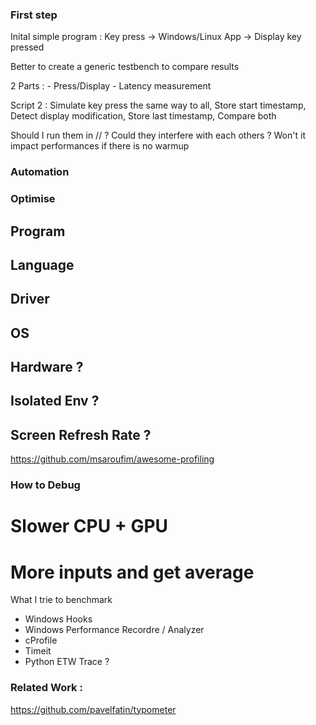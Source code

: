 

### First step

Inital simple program :
Key press -> Windows/Linux App -> Display key pressed

Better to create a generic testbench to compare results

2 Parts :
    - Press/Display
    - Latency measurement

Script 2 : 
Simulate key press the same way to all,
Store start timestamp,
Detect display modification,
Store last timestamp,
Compare both

Should I run them in // ? Could they interfere with each others ? Won't it impact performances if there is no warmup

### Automation

### Optimise

## Program
## Language
## Driver
## OS
## Hardware ?
## Isolated Env ?
## Screen Refresh Rate ?

https://github.com/msaroufim/awesome-profiling

### How to Debug
# Slower CPU + GPU
# More inputs and get average

What I trie to benchmark
- Windows Hooks
- Windows Performance Recordre / Analyzer
- cProfile
- Timeit
- Python ETW Trace ?

### Related Work :

https://github.com/pavelfatin/typometer